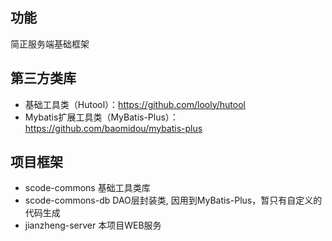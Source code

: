 ## 功能
简正服务端基础框架

## 第三方类库
* 基础工具类（Hutool）：https://github.com/looly/hutool
* Mybatis扩展工具类（MyBatis-Plus）： https://github.com/baomidou/mybatis-plus

## 项目框架
* scode-commons 基础工具类库
* scode-commons-db DAO层封装类, 因用到MyBatis-Plus，暂只有自定义的代码生成
* jianzheng-server 本项目WEB服务


